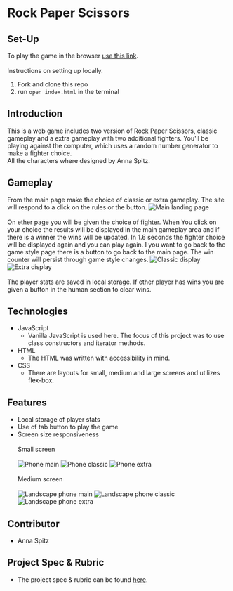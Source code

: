# Rock Paper Scissors
## Set-Up
To play the game in the browser [use this link](https://aspitz1.github.io/rock-paper-scissors/).
<br><br>
Instructions on setting up locally.
1. Fork and clone this repo
2. run `open index.html` in the terminal
## Introduction
This is a web game includes two version of Rock Paper Scissors, classic gameplay and a extra gameplay with two additional fighters. You'll be playing against the computer, which uses a random number generator to make a fighter choice.
<br>
All the characters where designed by Anna Spitz. 
## Gameplay
From the main page make the choice of classic or extra gameplay. The site will respond to a click on the rules or the button.
![Main landing page](/assets/desktop-main.png) 
<br><br>
On ether page you will be given the choice of fighter. When You click on your choice the results will be displayed in the main gameplay area and if there is a winner the wins will be updated. In 1.6 seconds the fighter choice will be displayed again and you can play again. I you want to go back to the game style page there is a button to go back to the main page. The win counter will persist through game style changes.
![Classic display](/assets/desktop-classic.png)
<br>
![Extra display](/assets/desktop-main.png)
<br><br>
The player stats are saved in local storage. If ether player has wins you are given a button in the human section to clear wins.
## Technologies
* JavaScript
   * Vanilla JavaScript is used here. The focus of this project was to use class constructors and iterator methods.
* HTML
   * The HTML was written with accessibility in mind.
* CSS
   * There are layouts for small, medium and large screens and utilizes flex-box.
## Features
* Local storage of player stats
* Use of tab button to play the game
* Screen size responsiveness
<br><br>
Small screen
<br><br>
![Phone main](/assets/phone-portrait-main.png)
![Phone classic](/assets/phone-portrait-classic.png)
![Phone extra](/assets/phone-portrait-extra.png)
<br><br>
Medium screen
<br><br>
![Landscape phone main](/assets/phone-landscape-main.png)
![Landscape phone classic](/assets/phone-landscape-classic.png)
![Landscape phone extra](/assets/phone-landscape-extra.png)
## Contributor 
* Anna Spitz
## Project Spec & Rubric
* The project spec & rubric can be found [here](https://frontend.turing.edu/projects/module-1/rock-paper-scissors-solo-v2.html).
